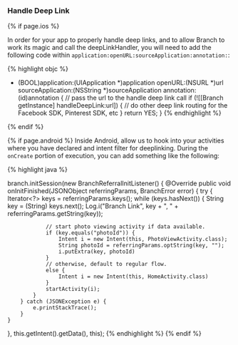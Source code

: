 ### Handle Deep Link

{% if page.ios %}

In order for your app to properly handle deep links, and to allow Branch to work its magic and call the deepLinkHandler, you will need to add the following code within `application:openURL:sourceApplication:annotation:`:

{% highlight objc %}
- (BOOL)application:(UIApplication *)application openURL:(NSURL *)url sourceApplication:(NSString *)sourceApplication annotation:(id)annotation {
  // pass the url to the handle deep link call
  if (![[Branch getInstance] handleDeepLink:url]) {
    // do other deep link routing for the Facebook SDK, Pinterest SDK, etc
  }
    return YES;
}
{% endhighlight %}

{% endif %}


{% if page.android %}
Inside Android, allow us to hook into your activities where you have declared and intent filter for deeplinking. During the `onCreate` portion of execution, you can add something like the following: 

{% highlight java %}


branch.initSession(new BranchReferralInitListener() {
	@Override
	public void onInitFinished(JSONObject referringParams, BranchError error) {
		try {
			Iterator<?> keys = referringParams.keys();
			while (keys.hasNext()) {
				String key = (String) keys.next();
				Log.i("Branch Link", key + ", " + referringParams.getString(key));
				
				// start photo viewing activity if data available.
				if (key.equals("photoId")) {
				    Intent i = new Intent(this, PhotoViewActivity.class);
				    String photoId = referringParams.optString(key, "");
				    i.putExtra(key, photoId)
				}
				// otherwise, default to regular flow.
				else {
					Intent i = new Intent(this, HomeActivity.class)
				}
				startActivity(i);
			}
		} catch (JSONException e) {
			e.printStackTrace();
		}
	}
}, this.getIntent().getData(), this);
{% endhighlight %}
{% endif %}

